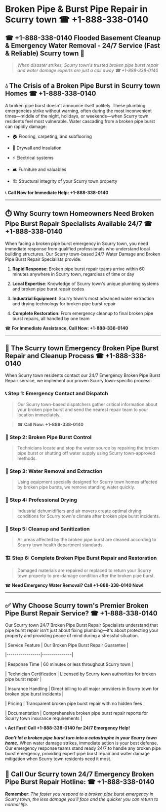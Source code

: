 # Broken Pipe & Burst Pipe Repair in Scurry town ☎ +1-888-338-0140  
## ☎ +1-888-338-0140 Flooded Basement Cleanup & Emergency Water Removal - 24/7 Service (Fast & Reliable) Scurry town 🚨  

> *When disaster strikes, Scurry town's trusted broken pipe burst repair and water damage experts are just a call away ☎ +1-888-338-0140*  

## 💧 The Crisis of a Broken Pipe Burst in Scurry town Homes ☎ +1-888-338-0140  

A broken pipe burst doesn't announce itself politely. These plumbing emergencies strike without warning, often during the most inconvenient times—middle of the night, holidays, or weekends—when Scurry town residents feel most vulnerable. Water cascading from a broken pipe burst can rapidly damage:  

* 🏠 Flooring, carpeting, and subflooring  
* 🧱 Drywall and insulation  
* ⚡ Electrical systems  
* 🛋️ Furniture and valuables  
* 🏗️ Structural integrity of your Scurry town property  

📞 **Call Now for Immediate Help: +1-888-338-0140**  

---  

## ⏱️ Why Scurry town Homeowners Need Broken Pipe Burst Repair Specialists Available 24/7 ☎ +1-888-338-0140  

When facing a broken pipe burst emergency in Scurry town, you need immediate response from qualified professionals who understand local building structures. Our Scurry town-based 24/7 Water Damage and Broken Pipe Burst Repair Specialists provide:  

1. **Rapid Response**: Broken pipe burst repair teams arrive within 60 minutes anywhere in Scurry town, regardless of time or day  
2. **Local Expertise**: Knowledge of Scurry town's unique plumbing systems and broken pipe burst repair codes  
3. **Industrial Equipment**: Scurry town's most advanced water extraction and drying technology for broken pipe burst repair  
4. **Complete Restoration**: From emergency cleanup to final broken pipe burst repairs, all handled by one team  

☎ **For Immediate Assistance, Call Now: +1-888-338-0140**  

---  

## 🔧 The Scurry town Emergency Broken Pipe Burst Repair and Cleanup Process ☎ +1-888-338-0140  

When Scurry town residents contact our 24/7 Emergency Broken Pipe Burst Repair service, we implement our proven Scurry town-specific process:  

### 📞 Step 1: Emergency Contact and Dispatch  
> Our Scurry town-based dispatchers gather critical information about your broken pipe burst and send the nearest repair team to your location immediately.  
> ☎ **Call Now: +1-888-338-0140**  

### 🚿 Step 2: Broken Pipe Burst Control  
> Technicians locate and stop the water source by repairing the broken pipe burst or shutting off water supply using Scurry town-approved methods.  

### 🌊 Step 3: Water Removal and Extraction  
> Using equipment specially designed for Scurry town homes affected by broken pipe bursts, we remove standing water quickly.  

### 💨 Step 4: Professional Drying  
> Industrial dehumidifiers and air movers create optimal drying conditions for Scurry town's climate after broken pipe burst incidents.  

### 🧼 Step 5: Cleanup and Sanitization  
> All areas affected by the broken pipe burst are cleaned according to Scurry town health department standards.  

### 🏗️ Step 6: Complete Broken Pipe Burst Repair and Restoration  
> Damaged materials are repaired or replaced to return your Scurry town property to pre-damage condition after the broken pipe burst.  

☎ **Need Emergency Water Removal? Call +1-888-338-0140 Now!**  

---  

## ✅ Why Choose Scurry town's Premier Broken Pipe Burst Repair Service? ☎ +1-888-338-0140  

Our Scurry town 24/7 Broken Pipe Burst Repair Specialists understand that pipe burst repair isn't just about fixing plumbing—it's about protecting your property and providing peace of mind during a stressful situation.  

| Service Feature | Our Broken Pipe Burst Repair Guarantee |  
|-----------------|---------------|  
| Response Time | 60 minutes or less throughout Scurry town |  
| Technician Certification | Licensed by Scurry town authorities for broken pipe burst repair |  
| Insurance Handling | Direct billing to all major providers in Scurry town for broken pipe burst incidents |  
| Pricing | Transparent broken pipe burst repair with no hidden fees |  
| Documentation | Comprehensive broken pipe burst repair reports for Scurry town insurance requirements |  

📞 **Act Fast! Call +1-888-338-0140 for 24/7 Emergency Help!**  

***Don't let a broken pipe burst turn into a catastrophe in your Scurry town home.*** When water damage strikes, immediate action is your best defense. Our emergency response teams stand ready 24/7 to handle any broken pipe burst emergency, providing expert pipe burst repair and water damage mitigation when Scurry town residents need it most.  

## 📱 Call Our Scurry town 24/7 Emergency Broken Pipe Burst Repair Hotline: ☎ +1-888-338-0140  

**Remember**: *The faster you respond to a broken pipe burst emergency in Scurry town, the less damage you'll face and the quicker you can return to normal life.*